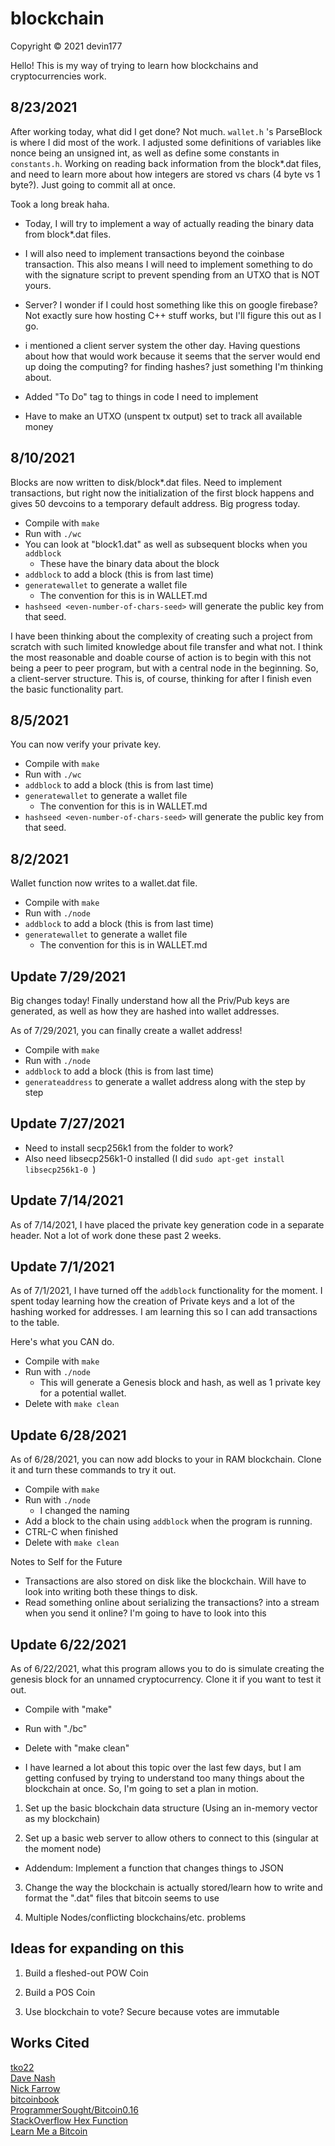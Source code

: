 # blockchain
Copyright &copy; 2021 devin177

Hello! This is my way of trying to learn how blockchains and cryptocurrencies work.

## 8/23/2021
After working today, what did I get done? Not much. `wallet.h` 's ParseBlock is where I did most of the work. I adjusted some definitions of variables like nonce being an unsigned int, as well as define some constants in `constants.h`. Working on reading back information from the block*.dat files, and need to learn more about how integers are stored vs chars (4 byte vs 1 byte?). Just going to commit all at once.

Took a long break haha. 
- Today, I will try to implement a way of actually reading the binary data from block*.dat files.
- I will also need to implement transactions beyond the coinbase transaction. This also means I will need to implement something to do with the signature script to prevent spending from an UTXO that is NOT yours.
- Server? I wonder if I could host something like this on google firebase? Not exactly sure how hosting C++ stuff works, but I'll figure this out as I go.

- i mentioned a client server system the other day. Having questions about how that would work because it seems that the server would end up doing the computing? for finding hashes? just something I'm thinking about.

- Added "To Do" tag to things in code I need to implement
- Have to make an UTXO (unspent tx output) set to track all available money

## 8/10/2021
Blocks are now written to disk/block*.dat files. Need to implement transactions, but right now the initialization of the first block happens and gives 50 devcoins to a temporary default address. Big progress today.

- Compile with `make`
- Run with `./wc`
- You can look at "block1.dat" as well as subsequent blocks when you `addblock`
  - These have the binary data about the block
- `addblock` to add a block (this is from last time)
- `generatewallet` to generate a wallet file
  - The convention for this is in WALLET.md
- `hashseed <even-number-of-chars-seed>` will generate the public key from that seed.

I have been thinking about the complexity of creating such a project from scratch with such limited knowledge about file transfer and what not. I think the most reasonable and doable course of action is to begin with this not being a peer to peer program, but with a central node in the beginning. So, a client-server structure. This is, of course, thinking for after I finish even the basic functionality part.

## 8/5/2021
You can now verify your private key.

- Compile with `make`
- Run with `./wc`
- `addblock` to add a block (this is from last time)
- `generatewallet` to generate a wallet file
  - The convention for this is in WALLET.md
- `hashseed <even-number-of-chars-seed>` will generate the public key from that seed.

## 8/2/2021
Wallet function now writes to a wallet.dat file.

- Compile with `make`
- Run with `./node`
- `addblock` to add a block (this is from last time)
- `generatewallet` to generate a wallet file
  - The convention for this is in WALLET.md

## Update 7/29/2021
Big changes today! Finally understand how all the Priv/Pub keys are generated, as well as how they are hashed into wallet addresses.

As of 7/29/2021, you can finally create a wallet address!
- Compile with `make`
- Run with `./node`
- `addblock` to add a block (this is from last time)
- `generateaddress` to generate a wallet address along with the step by step

## Update 7/27/2021
- Need to install secp256k1 from the folder to work?
- Also need libsecp256k1-0 installed (I did `sudo apt-get install libsecp256k1-0
`)

## Update 7/14/2021

As of 7/14/2021, I have placed the private key generation code in a separate header. Not a lot of work done these past 2 weeks. 

## Update 7/1/2021
As of 7/1/2021, I have turned off the `addblock` functionality for the moment. I spent today learning how the creation of Private keys and a lot of the hashing worked for addresses. I am learning this so I can add transactions to the table.

Here's what you CAN do.

- Compile with `make`
- Run with `./node`
  - This will generate a Genesis block and hash, as well as 1 private key for a potential wallet.
- Delete with `make clean`

## Update 6/28/2021
As of 6/28/2021, you can now add blocks to your in RAM blockchain. Clone it and turn these commands to try it out.

- Compile with `make`
- Run with `./node`
  - I changed the naming
- Add a block to the chain using `addblock` when the program is running.
- CTRL-C when finished
- Delete with `make clean`

Notes to Self for the Future
- Transactions are also stored on disk like the blockchain. Will have to look into writing both these things to disk.
- Read something online about serializing the transactions?  into a stream when you send it online? I'm going to have to look into this

## Update 6/22/2021
As of 6/22/2021, what this program allows you to do is simulate creating the genesis block for an unnamed cryptocurrency. Clone it if you want to test it out.

- Compile with "make"
- Run with "./bc"
- Delete with "make clean"

- I have learned a lot about this topic over the last few days, but I am getting confused by trying to understand too many things about the blockchain at once. So, I'm going to set a plan in motion.

1. Set up the basic blockchain data structure (Using an in-memory vector as my blockchain)

2. Set up a basic web server to allow others to connect to this (singular at the moment node)
 - Addendum: Implement a function that changes things to JSON

3. Change the way the blockchain is actually stored/learn how to write and format the ".dat" files that bitcoin seems to use

4. Multiple Nodes/conflicting blockchains/etc. problems

## Ideas for expanding on this

1. Build a fleshed-out POW Coin

2. Build a POS Coin

3. Use blockchain to vote? Secure because votes are immutable

## Works Cited

[tko22](https://github.com/tko22/simple-blockchain)\
[Dave Nash](https://davenash.com/2017/10/build-a-blockchain-with-c/)\
[Nick Farrow](https://nickfarrow.com/Cryptography-in-Bitcoin-with-C/)\
[bitcoinbook](https://cypherpunks-core.github.io/bitcoinbook/)\
[ProgrammerSought/Bitcoin0.16](https://www.programmersought.com/article/19961775751/)\
[StackOverflow Hex Function](https://stackoverflow.com/questions/3381614/c-convert-string-to-hexadecimal-and-vice-versa)\
[Learn Me a Bitcoin](https://learnmeabitcoin.com/)
